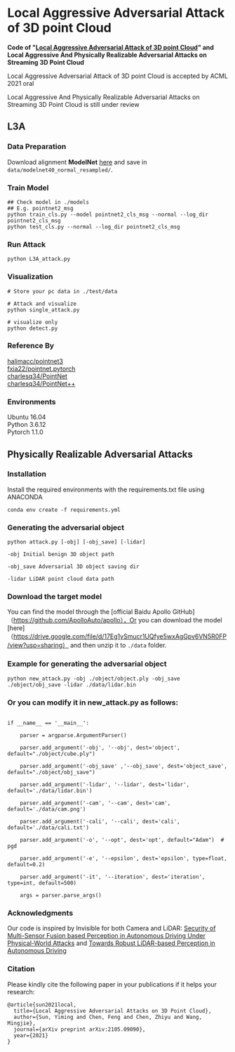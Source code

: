 # Local Aggressive Adversarial Attack of 3D point Cloud 

**Code of "[Local Aggressive Adversarial Attack of 3D point Cloud](https://arxiv.org/abs/2105.09090)" and Local Aggressive And Physically Realizable Adversarial Attacks on Streaming 3D Point Cloud**

Local Aggressive Adversarial Attack of 3D point Cloud is accepted by ACML 2021 oral

Local Aggressive And Physically Realizable Adversarial Attacks on Streaming 3D Point Cloud is still under review


## L3A
### Data Preparation

Download alignment **ModelNet** [here](https://shapenet.cs.stanford.edu/media/modelnet40_normal_resampled.zip) and save in `data/modelnet40_normal_resampled/`.

### Train Model
```
## Check model in ./models 
## E.g. pointnet2_msg
python train_cls.py --model pointnet2_cls_msg --normal --log_dir pointnet2_cls_msg
python test_cls.py --normal --log_dir pointnet2_cls_msg
```

### Run Attack
```
python L3A_attack.py
```

### Visualization
```
# Store your pc data in ./test/data

# Attack and visualize
python single_attack.py

# visualize only
python detect.py
```

### Reference By
[halimacc/pointnet3](https://github.com/halimacc/pointnet3) <br>
[fxia22/pointnet.pytorch](https://github.com/fxia22/pointnet.pytorch) <br>
[charlesq34/PointNet](https://github.com/charlesq34/pointnet) <br> 
[charlesq34/PointNet++](https://github.com/charlesq34/pointnet2)

### Environments
Ubuntu 16.04 <br>
Python 3.6.12 <br>
Pytorch 1.1.0

## Physically Realizable Adversarial Attacks

### Installation

Install the required environments with the requirements.txt file using ANACONDA

```
conda env create -f requirements.yml

```

### Generating the adversarial object
```
python attack.py [-obj] [-obj_save] [-lidar] 

-obj Initial benign 3D object path

-obj_save Adversarial 3D object saving dir

-lidar LiDAR point cloud data path
```


### Download the target model



You can find the model through the [official Baidu Apollo GitHub]（https://github.com/ApolloAuto/apollo），Or you can download the model [here]（https://drive.google.com/file/d/17Eg1ySmucr1UQfye5wxAgGpv6VN5R0FP/view?usp=sharing） and then unzip it to `./data` folder. 



### Example for generating the adversarial object
```
python new_attack.py -obj ./object/object.ply -obj_save ./object/obj_save -lidar ./data/lidar.bin 
```


### Or you can modify it in new_attack.py as follows:

```

if __name__ == '__main__':

    parser = argparse.ArgumentParser()

    parser.add_argument('-obj', '--obj', dest='object', default="./object/cube.ply")

    parser.add_argument('-obj_save' ,'--obj_save', dest='object_save', default="./object/obj_save")

    parser.add_argument('-lidar', '--lidar', dest='lidar', default='./data/lidar.bin')

    parser.add_argument('-cam', '--cam', dest='cam', default='./data/cam.png')

    parser.add_argument('-cali', '--cali', dest='cali', default='./data/cali.txt')

    parser.add_argument('-o', '--opt', dest='opt', default="Adam")  # pgd

    parser.add_argument('-e', '--epsilon', dest='epsilon', type=float, default=0.2)

    parser.add_argument('-it', '--iteration', dest='iteration', type=int, default=500)

    args = parser.parse_args()
```

### Acknowledgments

Our code is inspired by Invisible for both Camera and LiDAR: [Security of Multi-Sensor Fusion based Perception in Autonomous Driving Under Physical-World Attacks](https://sites.google.com/view/cav-sec/msf-adv) and [Towards Robust LiDAR-based Perception in Autonomous Driving](https://www.usenix.org/system/files/sec20_slides_sun.pdf)


### Citation

Please kindly cite the following paper in your publications if it helps your research:
```
@article{sun2021local,
  title={Local Aggressive Adversarial Attacks on 3D Point Cloud},
  author={Sun, Yiming and Chen, Feng and Chen, Zhiyu and Wang, Mingjie},
  journal={arXiv preprint arXiv:2105.09090},
  year={2021}
}
```
